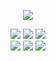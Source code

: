 <p align="center">
  <img src="https://github-readme-stats.vercel.app/api/?username=neexz&title_color=FF004B &text_color=9f9f9f&show_icons=true&bg_color=00000000&hide_border=true&icon_color=FF004B &hide_title=true&count_private=true"/>
</p>

<div align="center">
<a><img src="https://img.shields.io/badge/javascript-HexColor?style=for-the-badge&logo=javascript&color=F7DF1E&logoColor="#2a6ecb"/></a>
<a><img src="https://img.shields.io/badge/node.js-HexColor?style=for-the-badge&logo=node.js&color=339933&logoColor=white"/></a>
<a><img src="https://img.shields.io/badge/python-HexColor?style=for-the-badge&logo=python&color=3776AB&logoColor=white"/></a><br>
<a><img src="https://img.shields.io/badge/html-HexColor?style=for-the-badge&logo=html5&color=E34F26&logoColor=white"/></a>
<a><img src="https://img.shields.io/badge/css-HexColor?style=for-the-badge&logo=css3&color=1572B6&logoColor=white"/></a>
<a><img src="https://img.shields.io/badge/CSharp-HexColor?style=for-the-badge&logo=c-sharp&color=239120&logoColor=white"/></a>
</div>
